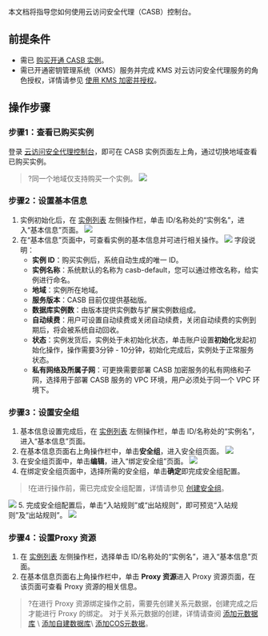 本文档将指导您如何使用云访问安全代理（CASB）控制台。
## 前提条件
- 需已 [购买开通 CASB 实例](https://cloud.tencent.com/document/product/1303/53298)。
- 需已开通密钥管理系统（KMS）服务并完成 KMS 对云访问安全代理服务的角色授权，详情请参见 [使用 KMS 加密并授权](https://cloud.tencent.com/document/product/1303/48491)。

## 操作步骤
### 步骤1：查看已购买实例
登录 [云访问安全代理控制台](https://console.cloud.tencent.com/casb)，即可在 CASB 实例页面左上角，通过切换地域查看已购买实例。
> ?同一个地域仅支持购买一个实例。
> ![](https://main.qcloudimg.com/raw/70581925a1e8283af17ade35fe004837.png)


### 步骤2：设置基本信息
1. 实例初始化后，在 [实例列表](https://console.cloud.tencent.com/casb) 左侧操作栏，单击 ID/名称处的“实例名”，进入“基本信息”页面。
![](https://qcloudimg.tencent-cloud.cn/raw/c0b207188e4859ebc9d02fc0c4fc359c.png)
4. 在“基本信息”页面中，可查看实例的基本信息并可进行相关操作。
![](https://qcloudimg.tencent-cloud.cn/raw/f79b90a62186172188172a0a99960d60.png)
	字段说明：
	- **实例 ID**：购买实例后，系统自动生成的唯一 ID。
	- **实例名称**：系统默认的名称为 casb-default，您可以通过修改名称，给实例进行命名。
	- **地域**：实例所在地域。
	- **服务版本**：CASB 目前仅提供基础版。
	- **数据库实例数**：由版本提供实例数与扩展实例数组成。
	- **自动续费**：用户可设置自动续费或关闭自动续费，关闭自动续费的实例到期后，将会被系统自动回收。
	- **状态**：实例发货后，实例处于未初始化状态，单击账户设置**初始化**发起初始化操作，操作需要3分钟 - 10分钟，初始化完成后，实例处于正常服务状态。
	- **私有网络及所属子网**：可更换需要部署 CASB 加密服务的私有网络和子网，选择用于部署 CASB 服务的 VPC 环境，用户必须处于同一个 VPC 环境下。

### 步骤3：设置安全组
1. 基本信息设置完成后，在 [实例列表](https://console.cloud.tencent.com/casb) 左侧操作栏，单击 ID/名称处的“实例名”，进入“基本信息”页面。
2. 在基本信息页面右上角操作栏中，单击**安全组**，进入安全组页面。
![](https://main.qcloudimg.com/raw/0115a337644a15dd919dec2b54fabc4c.png)
3. 在安全组页面中，单击**编辑**，进入“绑定安全组”页面。
![](https://main.qcloudimg.com/raw/9f7d77b56fbb5c28e6602448befaac17.png)
4. 在绑定安全组页面中，选择所需的安全组，单击**确定**即完成安全组配置。
> !在进行操作前，需已完成安全组配置，详情请参见 [创建安全组](https://cloud.tencent.com/document/product/215/20398)。
> 
![](https://qcloudimg.tencent-cloud.cn/raw/8e9e9eb69adba3e561bef024947fae0c.png)
5. 完成安全组配置后，单击“入站规则”或“出站规则”，即可预览“入站规则”及“出站规则”。
![](https://main.qcloudimg.com/raw/71cb60af0b0f838e9ad148f6129719d9.jpg)

### 步骤4：设置Proxy 资源
1. 在 [实例列表](https://console.cloud.tencent.com/casb) 左侧操作栏，选择单击 ID/名称处的“实例名”，进入“基本信息”页面。
2. 在基本信息页面右上角操作栏中，单击 **Proxy 资源**进入 Proxy 资源页面，在该页面可查看 Proxy 资源的相关信息。
>?在进行 Proxy 资源绑定操作之前，需要先创建关系元数据，创建完成之后才能进行 Proxy 的绑定。
>对于关系元数据的创建，详情请查阅 [添加元数据库](https://cloud.tencent.com/document/product/1303/55925) \ [添加自建数据库](https://cloud.tencent.com/document/product/1303/55926)\ [添加COS元数据](https://cloud.tencent.com/document/product/1303/61510)。
